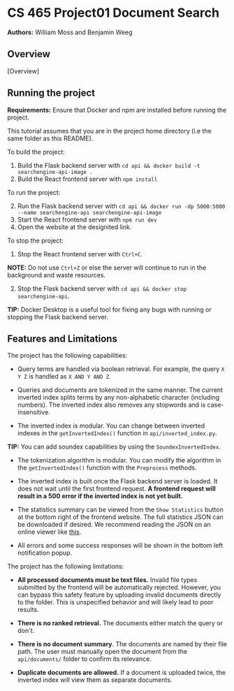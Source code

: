 # CS 465 Project01 Document Search
**Authors:** William Moss and Benjamin Weeg

## Overview

[Overview]

## Running the project

**Requirements:** Ensure that Docker and npm are installed before running the project. 

This tutorial assumes that you are in the project home directory (i.e the same folder as this README).

To build the project:

1) Build the Flask backend server with `cd api && docker build -t searchengine-api-image .`
2) Build the React frontend server with `npm install`

To run the project:

2) Run the Flask backend server with `cd api && docker run -dp 5000:5000 --name searchengine-api searchengine-api-image`
3) Start the React frontend server with `npm run dev`
4) Open the website at the designited link. 

To stop the project:

1) Stop the React frontend server with `Ctrl+C`. 

**NOTE:** Do not use `Ctrl+Z` or else the server will continue to run in 
the background and waste resources.

2) Stop the Flask backend server with `cd api && docker stop searchengine-api`.

**TIP:** Docker Desktop is a useful tool for fixing any bugs with running or 
stopping the Flask backend server.

## Features and Limitations

The project has the following capabilities:

- Query terms are handled via boolean retrieval. For example, the query `X Y Z` 
is handled as `X AND Y AND Z`. 

- Queries and documents are tokenized in the same manner. The current 
inverted index splits terms by any non-alphabetic character (including numbers). 
The inverted index also removes any stopwords and is case-insensitive.

- The inverted index is modular. You can change between inverted indexes in the 
`getInvertedIndex()` function in `api/inverted_index.py`.  

**TIP:** You can add soundex capabilities by using the `SoundexInvertedIndex`.

- The tokenization algorithm is modular. You can modify the algorithm in 
the `getInvertedIndex()` function with the `Preprocess` methods. 

- The inverted index is built once the Flask backend server is loaded. It does 
not wait until the first frontend request. **A frontend request will result in a 500
error if the inverted index is not yet built.**

- The statistics summary can be viewed from the `Show Statistics` button at the 
bottom right of the frontend website. The full statistics JSON can be downloaded 
if desired. We recommend reading the JSON on an online viewer like 
[this](https://jsonviewer.stack.hu/).

- All errors and some success responses will be shown in the bottom left 
notification popup.

The project has the following limitations:

- **All processed documents must be text files.** Invalid file types submitted 
by the frontend will be automatically rejected. However, you can bypass this 
safety feature by uploading invalid documents directly to the folder. This is 
unspecified behavior and will likely lead to poor results.

- **There is no ranked retrieval.** The documents either match the query or don't.

- **There is no document summary**. The documents are named by their file path. 
The user must manually open the document from the `api/documents/` folder to 
confirm its relevance.

- **Duplicate documents are allowed.** If a document is uploaded twice, the inverted
index will view them as separate documents.

